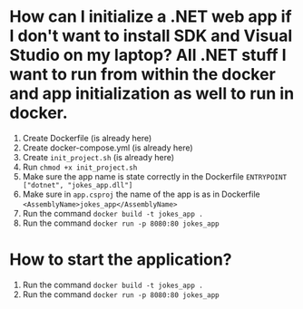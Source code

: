 # How can I initialize a .NET web app if I don't want to install SDK and Visual Studio on my laptop? All .NET stuff I want to run from within the docker and app initialization as well to run in docker.
1. Create Dockerfile (is already here)
2. Create docker-compose.yml (is already here)
3. Create `init_project.sh` (is already here)
4. Run `chmod +x init_project.sh`
5. Make sure the app name is state correctly in the Dockerfile `ENTRYPOINT ["dotnet", "jokes_app.dll"]`
6. Make sure in `app.csproj` the name of the app is as in Dockerfile `<AssemblyName>jokes_app</AssemblyName>`
7. Run the command `docker build -t jokes_app .`
8. Run the command `docker run -p 8080:80 jokes_app`

# How to start the application?
1. Run the command `docker build -t jokes_app .`
2. Run the command `docker run -p 8080:80 jokes_app`
